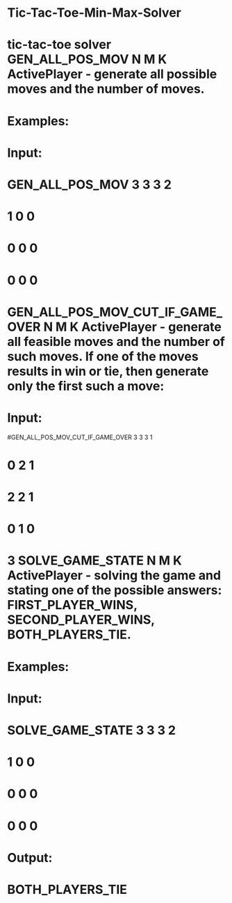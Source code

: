 # Tic-Tac-Toe-Min-Max-Solver
 

# tic-tac-toe solver GEN_ALL_POS_MOV N M K ActivePlayer - generate all possible moves and the number of moves.

# Examples:

# Input:

# GEN_ALL_POS_MOV 3 3 3 2

# 1 0 0
# 0 0 0
# 0 0 0
# GEN_ALL_POS_MOV_CUT_IF_GAME_OVER N M K ActivePlayer - generate all feasible moves and the number of such moves. If one of the moves results in win or tie, then generate only the first such a move:
# Input:

#GEN_ALL_POS_MOV_CUT_IF_GAME_OVER 3 3 3 1

# 0 2 1
# 2 2 1
# 0 1 0
# 3 SOLVE_GAME_STATE N M K ActivePlayer - solving the game and stating one of the possible answers: FIRST_PLAYER_WINS, SECOND_PLAYER_WINS, BOTH_PLAYERS_TIE.

# Examples:

# Input:

# SOLVE_GAME_STATE 3 3 3 2

# 1 0 0
# 0 0 0
# 0 0 0
# Output:

# BOTH_PLAYERS_TIE
